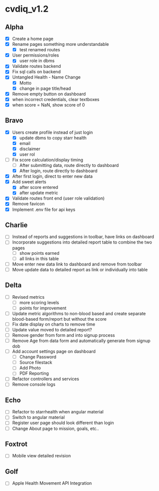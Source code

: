 # cvdiq_v1.2

## Alpha
- [x] Create a home page
- [x] Rename pages something more understandable
	- [x] test renamed routes
- [x] User permissions/roles
	- [x] user role in dbms
- [x] Validate routes backend
- [x] Fix sql calls on backend
- [x] Untangled Health - Name Change
	- [x] Motto
	- [x] change in page title/head
- [x] Remove empty button on dashboard
- [x] when incorrect credentials, clear textboxes
- [x] when score = NaN, show score of 0

## Bravo
- [x] Users create profile instead of just login
	- [x] update dbms to copy starr health
	- [x] email
	- [x] disclaimer 
	- [x] user rol
- [ ] Fix score calculation/display timing
	- [ ] After submitting data, route directly to dashboard
	- [x] After login, route directly to dashboard
- [x] After first login, direct to enter new data
- [x] Add sweet alerts
	- [x] after score entered
	- [x] after update metric
- [x] Validate routes front end (user role validation)
- [x] Remove favicon
- [x] Implement .env file for api keys

## Charlie
- [ ] Instead of reports and suggestions in toolbar, have links on dashboard
- [ ] Incorporate suggestions into detailed report table to combine the two pages
	- [ ] show points earned
	- [ ] all links in this table
- [ ] Move enter new data link to dashboard and remove from toolbar
- [ ] Move update data to detailed report as link or individually into table

## Delta
- [ ] Revised metrics
	- [ ] more scoring levels
	- [ ] points for improvement
- [ ] Update metric algorithms to non-blood based and create separate blood-based form/report but without the score
- [ ] Fix date display on charts to remove time
- [ ] Update value moved to detailed report?
- [ ] Remove gender from form and into signup process
- [ ] Remove Age from data form and automatically generate from signup dob
- [ ] Add account settings page on dashboard
	- [ ] Change Password
	- [ ] Source filestack
	- [ ] Add Photo
	- [ ] PDF Reporting
- [ ] Refactor controllers and services
- [ ] Remove console logs

## Echo
- [ ] Refactor to starrhealth when angular material
- [ ] Switch to angular material
- [ ] Register user page should look different than login
- [ ] Change About page to mission, goals, etc..

## Foxtrot
- [ ] Mobile view detailed revision

## Golf
- [ ] Apple Health Movement API Integration

